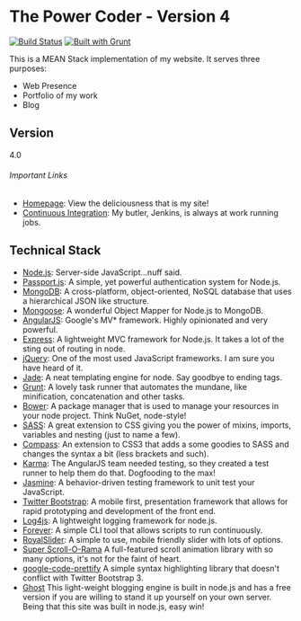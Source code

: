 The Power Coder - Version 4
=====
[![Build Status](http://ci.thepowercoder.com/buildStatus/icon?job=The_Power_Coder_Version_4)](http://ci.thepowercoder.com/job/The_Power_Coder_Version_4/)
[![Built with Grunt](https://cdn.gruntjs.com/builtwith.png)](http://gruntjs.com/)


This is a MEAN Stack implementation of my website. It serves three purposes:
* Web Presence
* Portfolio of my work
* Blog

Version
------
4.0

###### Important Links
* [Homepage](http://www.thepowercoder.com): View the deliciousness that is my site!
* [Continuous Integration](http://ci.thepowercoder.com/job/The_Power_Coder_Version_4): My butler, Jenkins, is always at work running jobs.

Technical Stack
--------------
* [Node.js](http://www.nodejs.org): Server-side JavaScript...nuff said.
* [Passport.js](http://www.passportjs.org): A simple, yet powerful authentication system for Node.js.
* [MongoDB](http://www.mongodb.org): A cross-platform, object-oriented, NoSQL database that uses a hierarchical JSON like structure.
* [Mongoose](http://www.mongoosejs.com): A wonderful Object Mapper for Node.js to MongoDB.
* [AngularJS](http://www.angularjs.org): Google's MV* framework. Highly opinionated and very powerful.
* [Express](http://www.expressjs.com): A lightweight MVC framework for Node.js. It takes a lot of the sting out of routing in node.
* [jQuery](http://www.jquery.com): One of the most used JavaScript frameworks. I am sure you have heard of it. 
* [Jade](http://www.jade-lang.com): A neat templating engine for node. Say goodbye to ending tags.
* [Grunt](http://www.gruntjs.com): A lovely task runner that automates the mundane, like minification, concatenation and other tasks.
* [Bower](http://www.bower.io): A package manager that is used to manage your resources in your node project. Think NuGet, node-style!
* [SASS](http://www.sass-lang.com): A great extension to CSS giving you the power of mixins, imports, variables and nesting (just to name a few).
* [Compass](http://www.compass-style.org): An extension to CSS3 that adds a some goodies to SASS and changes the syntax a bit (less brackets and such).
* [Karma](http://karma-runner.github.io): The AngularJS team needed testing, so they created a test runner to help them do that. Dogfooding to the max!
* [Jasmine](http://jasmine.github.io): A behavior-driven testing framework to unit test your JavaScript.
* [Twitter Bootstrap](http://www.getbootstrap.com): A mobile first, presentation framework that allows for rapid prototyping and development of the front end.
* [Log4js](https://github.com/nomiddlename/log4js-node): A lightweight logging framework for node.js.
* [Forever](https://github.com/nodejitsu/forever): A simple CLI tool that allows scripts to run continuously.
* [RoyalSlider](http://dimsemenov.com/plugins/royal-slider): A simple to use, mobile friendly slider with lots of options. 
* [Super Scroll-O-Rama](http://johnpolacek.github.io/superscrollorama) A full-featured scroll animation library with so many options, it's not for the faint of heart. 
* [google-code-prettify](https://code.google.com/p/google-code-prettify) A simple syntax highlighting library that doesn't conflict with Twitter Bootstrap 3.
* [Ghost](https://www.ghost.org) This light-weight blogging engine is built in node.js and has a free version if you are willing to stand it up yourself on your own server. Being that this site was built in node.js, easy win!



